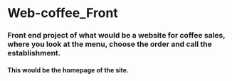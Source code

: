 # Web-coffee_Front

### Front end project of what would be a website for coffee sales, where you look at the menu, choose the order and call the establishment.

#### This would be the homepage of the site.






























